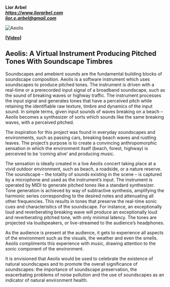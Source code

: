 ﻿**Lior Arbel**  
***https://www.liorarbel.com***  
***[lior.e.arbel@gmail.com](mailto:lior.e.arbel@gmail.com)***

![Aeolis](/media/Aeolis_cover_image.jpg)

**[[Video](https://www.youtube.com/watch?v=Fj9xhr2w3yU&t=3s)]**

## Aeolis: A Virtual Instrument Producing Pitched Tones With Soundscape Timbres

Soundscapes and amebient sounds are the fundamental building blocks of soundscape composition. Aeolis is a software instrument which uses soundscapes to produce pitched tones. The instrument is driven with a real-time or a prerecorded input signal of a broadband soundscape, such as the sound of breaking waves or highway traffic. The instrument processes the input signal and generates tones that have a perceived pitch while retaining the identifiable raw texture, timbre and dynamics of the input sound. In simple terms, given input sounds of waves breaking on a beach – Aeolis becomes a synthesizer of sorts which sounds like the same breaking waves, with a perceived pitched.


The inspiration for this project was found in everyday soundscapes and environments, such as passing cars, breaking beach waves and rustling leaves. The project’s purpose is to create a convincing anthropomorphic sensation in which the environment itself (beach, forest, highway) is perceived to be ‘coming alive’ and producing music. 

The sensation is ideally created in a live Aeolis concert taking place at a vivid outdoor environment, such as beach, a roadside, or a nature reserve. The soundscape – the totality of sounds existing in the scene – is captured by a microphone and used as the instrument’s input. The instrument is operated by MIDI to generate pitched tones like a standard synthesizer. Tone generation is achieved by way of subtractive synthesis, amplifying the harmonic series corresponding to the desired notes and attenuating all other frequencies. This results in tones that preserve the real-time sonic cues and characteristics of the soundscape. For instance, an exceptionally loud and reverberating breaking wave will produce an exceptionally loud and reverberating pitched tone, with only minimal latency. The tones are projected via loudspeakers, or live-streamed to the audience’s headphones. 

As the audience is present at the audience, it gets to experience all aspects of the environment such as the visuals, the weather and even the smells. Aeolis compliments this experience with music, drawing attention to the sonic component of the environment. 

It is envisioned that Aeolis would be used to celebrate the existence of natural soundscapes and to promote the overall significance of soundscapes: the importance of soundscape preservation, the exacerbating problems of noise pollution and the use of soundscapes as an indicator of natural environment health. 
